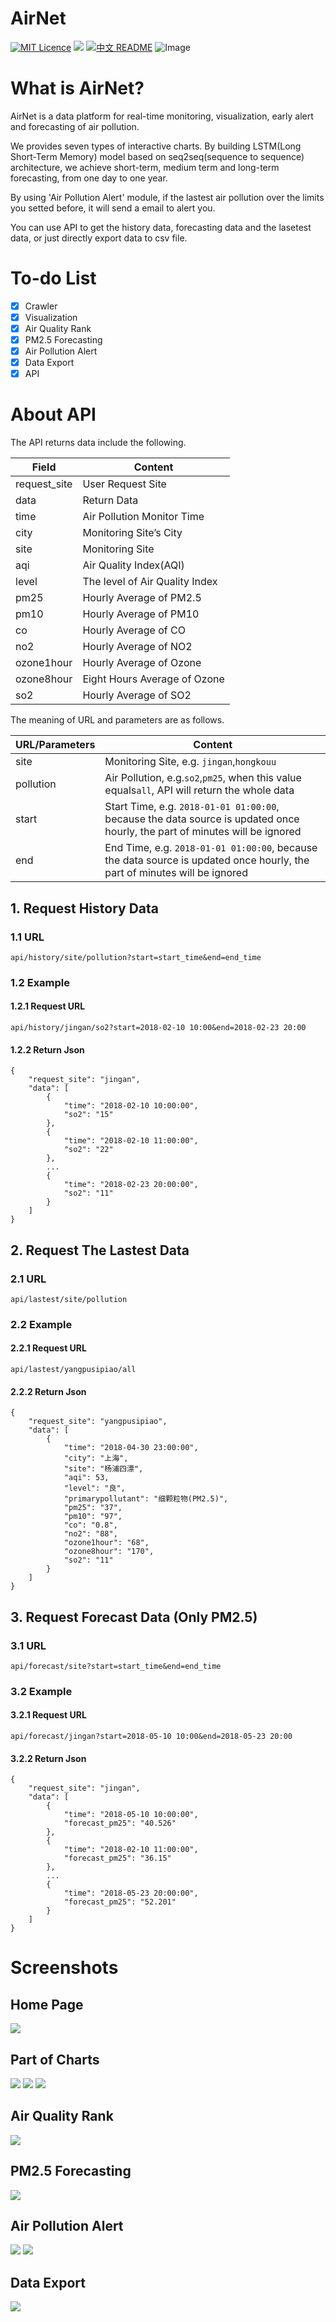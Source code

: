 # AirNet
[![MIT Licence](https://badges.frapsoft.com/os/mit/mit.svg?v=103)](https://opensource.org/licenses/mit-license.php)
![](https://img.shields.io/badge/language-Python-orange.svg)
[![中文 README](https://img.shields.io/badge/Readme-中文-red.svg)](https://github.com/Marticles/airnet-py/blob/master/README_zh.md)
![Image](img/logo.png)
# What is AirNet?

AirNet is a data platform for real-time monitoring, visualization, early alert and forecasting of air pollution.

We provides seven types of interactive charts. By building LSTM(Long Short-Term Memory) model based on seq2seq(sequence to sequence) architecture, we achieve short-term, medium term and long-term forecasting, from one day to one year.

By using 'Air Pollution Alert' module, if the lastest air pollution over the limits you setted before, it will send a email to alert you.

You can use API to get the history data, forecasting data and the lasetest data, or just directly export data to csv file.


# To-do List
* [x] Crawler
* [x] Visualization
* [x] Air Quality Rank
* [x] PM2.5 Forecasting
* [x] Air Pollution Alert
* [x] Data Export
* [x] API

# About API

The API returns data include the following.

|Field|Content|
|-|-|
|request_site|User Request Site|
|data|Return Data|
|time|Air Pollution Monitor Time|
|city|Monitoring Site’s City|
|site|Monitoring Site|
|aqi|Air Quality Index(AQI)|
|level|The level of Air Quality Index|
|pm25|Hourly Average of PM2.5|
|pm10|Hourly Average of PM10|
|co|Hourly Average of CO|
|no2|Hourly Average of NO2|
|ozone1hour|Hourly Average of Ozone|
|ozone8hour|Eight Hours Average of Ozone|
|so2|Hourly Average of SO2|

The meaning of URL and parameters are as follows.

|URL/Parameters|Content|
|-|-|
|site|Monitoring Site, e.g. `jingan`,`hongkouu`|
|pollution|Air Pollution, e.g.`so2`,`pm25`, when this value equals`all`, API will return the whole data|
|start|Start Time, e.g. `2018-01-01 01:00:00`, because the data source is updated once hourly, the part of minutes will be ignored|
|end|End Time, e.g. `2018-01-01 01:00:00`, because the data source is updated once hourly, the part of minutes will be ignored|

## 1. Request History Data
### 1.1 URL
```
api/history/site/pollution?start=start_time&end=end_time
```

### 1.2 Example
#### 1.2.1 Request URL
```
api/history/jingan/so2?start=2018-02-10 10:00&end=2018-02-23 20:00
```
#### 1.2.2 Return Json
```
{
    "request_site": "jingan",
    "data": [
        {
            "time": "2018-02-10 10:00:00",
            "so2": "15"
        },
        {
            "time": "2018-02-10 11:00:00",
            "so2": "22"
        },
		...
        {
            "time": "2018-02-23 20:00:00",
            "so2": "11"
        }
    ]
}
```

## 2. Request The Lastest Data
### 2.1 URL
```
api/lastest/site/pollution
```

### 2.2 Example
#### 2.2.1 Request URL
```
api/lastest/yangpusipiao/all
```
#### 2.2.2 Return Json
```
{
    "request_site": "yangpusipiao",
    "data": [
        {
            "time": "2018-04-30 23:00:00",
            "city": "上海",
            "site": "杨浦四漂",
            "aqi": 53,
            "level": "良",
            "primarypollutant": "细颗粒物(PM2.5)",
            "pm25": "37",
            "pm10": "97",
            "co": "0.8",
            "no2": "88",
            "ozone1hour": "68",
            "ozone8hour": "170",
            "so2": "11"
        }
    ]
}
```

## 3. Request Forecast Data (Only PM2.5)
### 3.1 URL
```
api/forecast/site?start=start_time&end=end_time
```

### 3.2 Example
#### 3.2.1 Request URL
```
api/forecast/jingan?start=2018-05-10 10:00&end=2018-05-23 20:00
```
#### 3.2.2 Return Json
```
{
    "request_site": "jingan",
    "data": [
        {
            "time": "2018-05-10 10:00:00",
            "forecast_pm25": "40.526"
        },
        {
            "time": "2018-02-10 11:00:00",
            "forecast_pm25": "36.15"
        },
		...
        {
            "time": "2018-05-23 20:00:00",
            "forecast_pm25": "52.201"
        }
    ]
}
```


# Screenshots
## Home Page
![](img/index.png)
## Part of Charts
![](img/scatter.png)
![](img/line.png)
![](img/radar.png)
## Air Quality Rank
![](img/rank.png)
## PM2.5 Forecasting
![](img/forecast.png)
## Air Pollution Alert
![](img/alarm.png)
![](img/email.png)
## Data Export
![](img/export.png)


